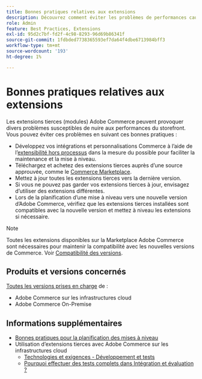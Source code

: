 ```yaml
---
title: Bonnes pratiques relatives aux extensions
description: Découvrez comment éviter les problèmes de performances causés par les extensions Adobe Commerce tierces.
role: Admin
feature: Best Practices, Extensions
exl-id: 95d2c7bf-fd2f-4c98-8293-96d69b86341f
source-git-commit: 1fdbded7738365593ef7da64f4dbe6713984bff3
workflow-type: tm+mt
source-wordcount: '193'
ht-degree: 1%

---
```


# Bonnes pratiques relatives aux extensions

Les extensions tierces (modules) Adobe Commerce peuvent provoquer divers problèmes susceptibles de nuire aux performances du storefront. Vous pouvez éviter ces problèmes en suivant ces bonnes pratiques :

- Développez vos intégrations et personnalisations Commerce à l’aide de l’[extensibilité hors processus](https://developer.adobe.com/commerce/extensibility/) dans la mesure du possible pour faciliter la maintenance et la mise à niveau.
- Téléchargez et achetez des extensions tierces auprès d’une source approuvée, comme le [Commerce Marketplace](https://marketplace.magento.com/extensions.html).
- Mettez à jour toutes les extensions tierces vers la dernière version.
- Si vous ne pouvez pas garder vos extensions tierces à jour, envisagez d’utiliser des extensions différentes.
- Lors de la planification d’une mise à niveau vers une nouvelle version d’Adobe Commerce, vérifiez que les extensions tierces installées sont compatibles avec la nouvelle version et mettez à niveau les extensions si nécessaire.

>[!NOTE]
>
> Toutes les extensions disponibles sur la Marketplace Adobe Commerce sont nécessaires pour maintenir la compatibilité avec les nouvelles versions de Commerce. Voir [Compatibilité des versions](https://developer.adobe.com/commerce/marketplace/guides/sellers/compatibility/releases/).

## Produits et versions concernés

[Toutes les versions prises en charge](../../../release/versions.md) de :

- Adobe Commerce sur les infrastructures cloud
- Adobe Commerce On-Premise

## Informations supplémentaires

- [Bonnes pratiques pour la planification des mises à niveau](../../../upgrade/prepare/best-practices.md)
- Utilisation d’extensions tierces avec Adobe Commerce sur les infrastructures cloud
   - [Technologies et exigences - Développement et tests](https://experienceleague.adobe.com/en/docs/commerce-cloud-service/user-guide/develop/overview#cloud-req-devtest)
   - [Pourquoi effectuer des tests complets dans Intégration et évaluation ?](https://experienceleague.adobe.com/en/docs/commerce-cloud-service/user-guide/launch/overview#why-test-fully-in-integration-staging-and-production)
